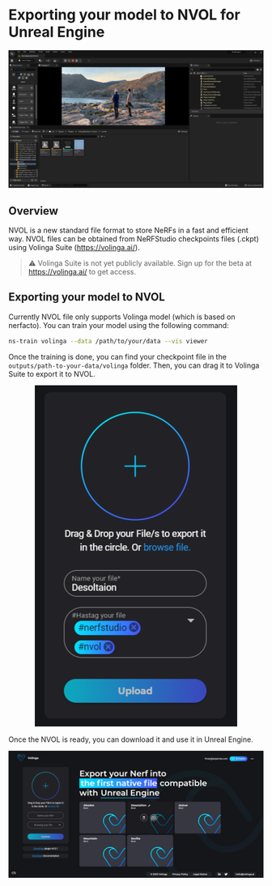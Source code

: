 # Exporting your model to NVOL for Unreal Engine

<p align="center">
    <img width="800" alt="image" src="./imgs/desolation_unreal.png">
</p>


## Overview

NVOL is a new standard file format to store NeRFs in a fast and efficient way. NVOL files can be obtained from NeRFStudio checkpoints files (.ckpt) using Volinga Suite (https://volinga.ai/).


> ⚠️ Volinga Suite is not yet publicly available. Sign up for the beta at https://volinga.ai/ to get access.


## Exporting your model to NVOL
Currently NVOL file only supports Volinga model (which is based on nerfacto). You can train your model using the following command:

```bash
ns-train volinga --data /path/to/your/data --vis viewer
```

Once the training is done, you can find your checkpoint file in the `outputs/path-to-your-data/volinga` folder. Then, you can drag it to Volinga Suite to export it to NVOL.

<p align="center">
    <img width="400" alt="image" src="./imgs/export_nvol.png">
</p>

Once the NVOL is ready, you can download it and use it in Unreal Engine.

<p align="center">
    <img width="800" alt="image" src="./imgs/nvol_ready.png">
</p>

